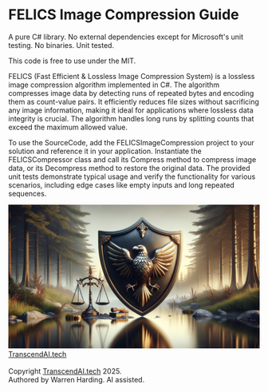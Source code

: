 
# FELICS Image Compression Guide

A pure C# library. No external dependencies except for Microsoft's unit testing. No binaries. Unit tested.

This code is free to use under the MIT.

FELICS (Fast Efficient & Lossless Image Compression System) is a lossless image compression algorithm implemented in C#. The algorithm compresses image data by detecting runs of repeated bytes and encoding them as count-value pairs. It efficiently reduces file sizes without sacrificing any image information, making it ideal for applications where lossless data integrity is crucial. The algorithm handles long runs by splitting counts that exceed the maximum allowed value.

To use the SourceCode, add the FELICSImageCompression project to your solution and reference it in your application. Instantiate the FELICSCompressor class and call its Compress method to compress image data, or its Decompress method to restore the original data. The provided unit tests demonstrate typical usage and verify the functionality for various scenarios, including edge cases like empty inputs and long repeated sequences.

![AI Image](aiimage.jpg)
[TranscendAI.tech](https://TranscendAI.tech)<br>
<br>
Copyright [TranscendAI.tech](https://TranscendAI.tech) 2025.</br>
Authored by Warren Harding. AI assisted.
